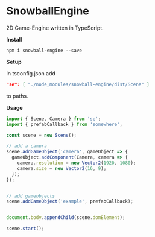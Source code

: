 # SnowballEngine

2D Game-Engine written in TypeScript.


<b>Install</b>
```
npm i snowball-engine --save
```


<b>Setup</b>

In tsconfig.json add 
```JSON
"se": [ "./node_modules/snowball-engine/dist/Scene" ]
```
to paths.


<b>Usage</b>
```TypeScript
import { Scene, Camera } from 'se';
import { prefabCallback } from 'somewhere';

const scene = new Scene();

// add a camera
scene.addGameObject('camera', gameObject => {
  gameObject.addComponent(Camera, camera => {
    camera.resolution = new Vector2(1920, 1080);
    camera.size = new Vector2(16, 9);
  });
});


// add gameobjects
scene.addGameObject('example', prefabCallback);


document.body.appendChild(scene.domElement);

scene.start();
```
